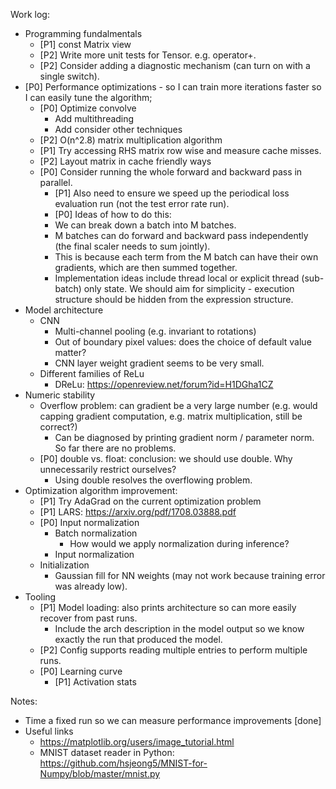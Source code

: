 Work log:

* Programming fundalmentals
  * [P1] const Matrix view
  * [P2] Write more unit tests for Tensor. e.g. operator+. 
  * [P2] Consider adding a diagnostic mechanism (can turn on with a single switch). 
* [P0] Performance optimizations - so I can train more iterations faster so I can easily tune the algorithm;
  * [P0] Optimize convolve
     * Add multithreading
     * Add consider other techniques
  * [P2] O(n^2.8) matrix multiplication algorithm
  * [P1] Try accessing RHS matrix row wise and measure cache misses. 
  * [P2] Layout matrix in cache friendly ways
  * [P0] Consider running the whole forward and backward pass in parallel. 
    * [P1] Also need to ensure we speed up the periodical loss evaluation run (not the test error rate run). 
    * [P0] Ideas of how to do this:
    * We can break down a batch into M batches. 
    * M batches can do forward and backward pass independently (the final scaler needs to sum jointly).
    * This is because each term from the M batch can have their own gradients, which are then summed together.
    * Implementation ideas include thread local or explicit thread (sub-batch) only state. We should aim for simplicity - execution structure should be hidden from the expression structure.  
* Model architecture
  * CNN 
    * Multi-channel pooling (e.g. invariant to rotations)
    * Out of boundary pixel values: does the choice of default value matter?
    * CNN layer weight gradient seems to be very small. 
  * Different families of ReLu
    * DReLu: https://openreview.net/forum?id=H1DGha1CZ
* Numeric stability
  * Overflow problem: can gradient be a very large number (e.g. would capping gradient computation, e.g. matrix multiplication, still be correct?)
    * Can be diagnosed by printing gradient norm / parameter norm. So far there are no problems. 
  * [P0] double vs. float: conclusion: we should use double. Why unnecessarily restrict ourselves? 
    * Using double resolves the overflowing problem. 
* Optimization algorithm improvement:
  * [P1] Try AdaGrad on the current optimization problem 
  * [P1] LARS: https://arxiv.org/pdf/1708.03888.pdf
  * [P0] Input normalization
    * Batch normalization
      * How would we apply normalization during inference? 
    * Input normalization
  * Initialization
    * Gaussian fill for NN weights (may not work because training error was already low).
* Tooling
  * [P1] Model loading: also prints architecture so can more easily recover from past runs.
    * Include the arch description in the model output so we know exactly the run that produced the model. 
  * [P2] Config supports reading multiple entries to perform multiple runs.
  * [P0] Learning curve
    * [P1] Activation stats 

Notes:
  * Time a fixed run so we can measure performance improvements [done]
  * Useful links
    * https://matplotlib.org/users/image_tutorial.html
    * MNIST dataset reader in Python: https://github.com/hsjeong5/MNIST-for-Numpy/blob/master/mnist.py
